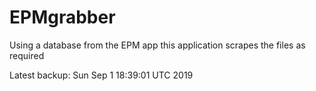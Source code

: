 # EPMgrabber
Using a database from the EPM app this application scrapes the files as required


Latest backup: Sun Sep 1 18:39:01 UTC 2019
